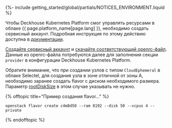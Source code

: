 {%- include getting_started/global/partials/NOTICES_ENVIRONMENT.liquid %}

Чтобы Deckhouse Kubernetes Platform смог управлять ресурсами в облаке {{ page.platform_name[page.lang] }}, необходимо создать сервисный аккаунт. Подробная инструкция по этому действию доступна в [документации](/products/kubernetes-platform/documentation/v1/modules/cloud-provider-openstack/environment.html).

[Создайте сервисный аккаунт](https://docs.selectel.ru/cloud/servers/tools/openstack/#%D1%81%D0%BE%D0%B7%D0%B4%D0%B0%D1%82%D1%8C-%D1%81%D0%B5%D1%80%D0%B2%D0%B8%D1%81%D0%BD%D0%BE%D0%B3%D0%BE-%D0%BF%D0%BE%D0%BB%D1%8C%D0%B7%D0%BE%D0%B2%D0%B0%D1%82%D0%B5%D0%BB%D1%8F) и [скачайте соответствующий openrc-файл](https://docs.selectel.ru/cloud/servers/tools/openstack/#configure-authorization). Данные из openrc-файла потребуются далее для заполнения секции `provider` в конфигурации Deckhouse Kubernetes Platform.

Обратите внимание, что при создании узлов с типом `CloudEphemeral` в облаке Selectel, для создания узла в зоне отличной от зоны A, необходимо заранее создать flavor с диском необходимого размера. Параметр [rootDiskSize](/products/kubernetes-platform/documentation/v1/modules/cloud-provider-openstack/cr.html#openstackinstanceclass-v1-spec-rootdisksize) в этом случае указывать не нужно.

{% offtopic title="Пример создания flavor..." %}
```shell
openstack flavor create c4m8d50 --ram 8192 --disk 50 --vcpus 4 --private
```
{% endofftopic %}
